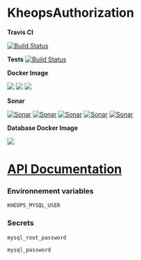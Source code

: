 # KheopsAuthorization

**Travis CI**

[![Build Status](https://travis-ci.org/OsiriX-Foundation/KheopsAuthorization.svg?branch=master)](https://travis-ci.org/OsiriX-Foundation/KheopsAuthorization)

**Tests**
[![Build Status](https://travis-ci.org/OsiriX-Foundation/kheopsDocker.svg?branch=ci-test)](https://travis-ci.org/OsiriX-Foundation/kheopsDocker)

**Docker Image**

[![](https://images.microbadger.com/badges/version/osirixfoundation/kheopsauthorization-tomcat:master.svg)](https://microbadger.com/images/osirixfoundation/kheopsauthorization-tomcat:master "Get your own version badge on microbadger.com")
[![](https://images.microbadger.com/badges/image/osirixfoundation/kheopsauthorization-tomcat:master.svg)](https://microbadger.com/images/osirixfoundation/kheopsauthorization-tomcat:master "Get your own image badge on microbadger.com")
[![](https://images.microbadger.com/badges/commit/osirixfoundation/kheopsauthorization-tomcat:master.svg)](http://microbadger.com/images/osirixfoundation/kheopsauthorization-tomcat:master "Get your own commit badge on microbadger.com")

**Sonar**

[![Sonar](https://sonarcloud.io/api/project_badges/measure?project=KheopsAuthorization&metric=ncloc)](https://sonarcloud.io/dashboard?id=KheopsAuthorization)
[![Sonar](https://sonarcloud.io/api/project_badges/measure?project=KheopsAuthorization&metric=reliability_rating)](https://sonarcloud.io/dashboard?id=KheopsAuthorization)
[![Sonar](https://sonarcloud.io/api/project_badges/measure?project=KheopsAuthorization&metric=sqale_rating)](https://sonarcloud.io/dashboard?id=KheopsAuthorization)
[![Sonar](https://sonarcloud.io/api/project_badges/measure?project=KheopsAuthorization&metric=security_rating)](https://sonarcloud.io/dashboard?id=KheopsAuthorization)
[![Sonar](https://sonarcloud.io/api/project_badges/measure?project=KheopsAuthorization&metric=alert_status)](https://sonarcloud.io/dashboard?id=KheopsAuthorization)


**Database Docker Image**

[![](https://images.microbadger.com/badges/image/osirixfoundation/kheopsauthorization-database.svg)](https://microbadger.com/images/osirixfoundation/kheopsauthorization-database "Get your own image badge on microbadger.com")

# [API Documentation](https://github.com/OsiriX-Foundation/KheopsAuthorization/wiki)

### Environnement variables

`KHEOPS_MYSQL_USER`

### Secrets

`mysql_root_password`

`mysql_password`

